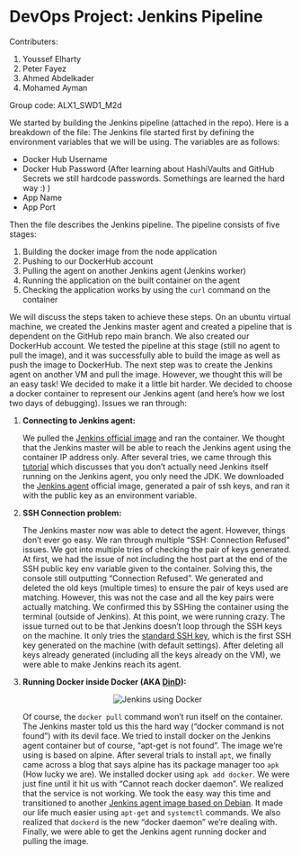 # DevOps Project: Jenkins Pipeline

Contributers:
1. Youssef Elharty
2. Peter Fayez
3. Ahmed Abdelkader
4. Mohamed Ayman

Group code: ALX1_SWD1_M2d

We started by building the Jenkins pipeline (attached in the repo). Here is a breakdown of the file:
The Jenkins file started first by defining the environment variables that we will be using. The variables are as follows:
- Docker Hub Username
- Docker Hub Password (After learning about HashiVaults and GitHub Secrets we still hardcode passwords. Somethings are learned the hard way :) )
- App Name
- App Port

Then the file describes the Jenkins pipeline. The pipeline consists of five stages:
1. Building the docker image from the node application
2. Pushing to our DockerHub account
3. Pulling the agent on another Jenkins agent (Jenkins worker)
4. Running the application on the built container on the agent
5. Checking the application works by using the `curl` command on the container

We will discuss the steps taken to achieve these steps. On an ubuntu virtual machine, we created the Jenkins master agent and created a pipeline that is dependent on the GitHub repo main branch. We also created our DockerHub account. We tested the pipeline at this stage (still no agent to pull the image), and it was successfully able to build the image as well as push the image to DockerHub. The next step was to create the Jenkins agent on another VM and pull the image. However, we thought this will be an easy task! We decided to make it a little bit harder. We decided to choose a docker container to represent our Jenkins agent (and here’s how we lost two days of debugging). Issues we ran through:

1. **Connecting to Jenkins agent:**

    We pulled the [Jenkins official image](https://hub.docker.com/r/jenkins/jenkins) and ran the container. We thought that the Jenkins master will be able to reach the Jenkins agent using the container IP address only. After several tries, we came through this [tutorial](https://www.jenkins.io/doc/book/using/using-agents/) which discusses that you don’t actually need Jenkins itself running on the Jenkins agent, you only need the JDK. We downloaded the [Jenkins agent](https://hub.docker.com/r/jenkins/ssh-agent) official image, generated a pair of ssh keys, and ran it with the public key as an environment variable.

2. **SSH Connection problem:**

    The Jenkins master now was able to detect the agent. However, things don’t ever go easy. We ran through multiple “SSH: Connection Refused” issues. We got into multiple tries of checking the pair of keys generated. At first, we had the issue of not including the host part at the end of the SSH public key env variable given to the container. Solving this, the console still outputting “Connection Refused”. We generated and deleted the old keys (multiple times) to ensure the pair of keys used are matching. However, this was not the case and all the key pairs were actually matching. We confirmed this by SSHing the container using the terminal (outside of Jenkins). At this point, we were running crazy. The issue turned out to be that Jenkins doesn’t loop through the SSH keys on the machine. It only tries the [standard SSH key](https://askubuntu.com/questions/4830/easiest-way-to-copy-ssh-keys-to-another-machine), which is the first SSH key generated on the machine (with default settings). After deleting all keys already generated (including all the keys already on the VM), we were able to make Jenkins reach its agent.

3. **Running Docker inside Docker (AKA [DinD](https://hub.docker.com/_/docker)):**


    <p align="center">
      <img src="https://encrypted-tbn0.gstatic.com/images?q=tbn:ANd9GcQPuyfU5OTBD2mIefOd0TxKu5SB9fLhodMgwg&s" alt="Jenkins using Docker"/>
    </p>

   
    Of course, the `docker pull` command won’t run itself on the container. The Jenkins master told us this the hard way (“docker command is not found”) with its devil face. We tried to install docker on the Jenkins agent container but of course, “apt-get is not found”. The image we’re using is based on alpine. After several trials to install `apt`, we finally came across a blog that says alpine has its package manager too `apk` (How lucky we are). We installed docker using `apk add docker`. We were just fine until it hit us with “Cannot reach docker daemon”. We realized that the service is not working. We took the easy way this time and transitioned to another [Jenkins agent image based on Debian](https://hub.docker.com/layers/jenkins/ssh-agent/latest-debian-jdk17/images/sha256-95b2fe5b6a42c924823fc45850c6c1babb38d4db3b4f6c5736b92665d980e256?context=explore). It made our life much easier using `apt-get` and `systemctl` commands. We also realized that `dockerd` is the new “docker daemon” we’re dealing with. Finally, we were able to get the Jenkins agent running docker and pulling the image.
